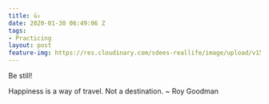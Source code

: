 ```yaml
---
title: นิ่ง
date: 2020-01-30 06:49:06 Z
tags:
- Practicing
layout: post
feature-img: https://res.cloudinary.com/sdees-reallife/image/upload/v1555658919/sample_feature_img.png
---
```


Be still!

<i class="fa fa-child" style="color:plum"></i>

Happiness is a way of travel. Not a destination. ~ Roy Goodman
